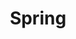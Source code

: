 ---
title: "Spring"
layout: category
permalink: /categories/spring
author_profile: false
taxonomy: spring
classes: wide
sidebar:
    nav: spring
---